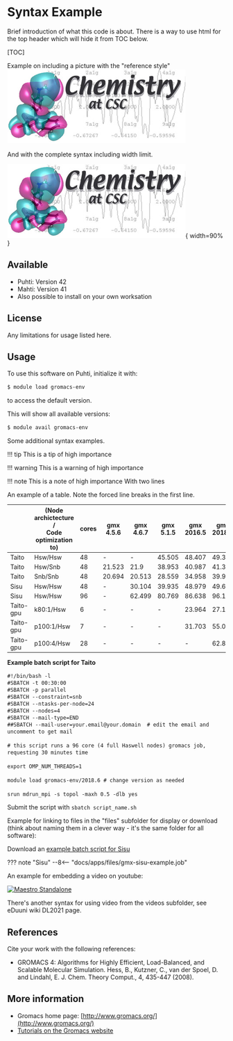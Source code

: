 # Syntax Example

Brief introduction of what this code is about.
There is a way to use html for the top header which will hide it from TOC below.

[TOC]

Example on including a picture with the "reference style"
![Chemistry logo][logo]

And with the complete syntax including width limit.

![alt text](images/chemistry-logo.jpg "Chemistry logo"){ width=90% }

## Available

-   Puhti: Version 42 
-   Mahti: Version 41
-   Also possible to install on your own worksation

## License

Any limitations for usage listed here.

## Usage

To use this software on Puhti, initialize it with:

```bash
$ module load gromacs-env
```

to access the default version.

This will show all available versions:
```bash
$ module avail gromacs-env
```

Some additional syntax examples.

!!! tip
    This is a tip of high importance

!!! warning
    This is a warning of high importance

!!! note
    This is a note of high importance
    With two lines


An example of a table. Note the forced line breaks in the first line.


||(Node archictecture / </br> Code optimization to)|cores|gmx </br> 4.5.6|gmx </br> 4.6.7|gmx </br> 5.1.5|gmx </br> 2016.5|gmx </br> 2018.1|
|--- |--- |--- |--- |--- |--- |--- |--- |
|Taito|Hsw/Hsw|48|-|-|45.505|48.407|49.369|
|Taito|Hsw/Snb|48|21.523|21.9|38.953|40.987|41.318|
|Taito|Snb/Snb|48|20.694|20.513|28.559|34.958|39.906|
|Sisu|Hsw/Hsw|48|-|30.104|39.935|48.979|49.624|
|Sisu|Hsw/Hsw|96|-|62.499|80.769|86.638|96.194|
|Taito-gpu|k80:1/Hsw|6|-|-|-|23.964|27.18|
|Taito-gpu|p100:1/Hsw|7|-|-|-|31.703|55.041|
|Taito-gpu|p100:4/Hsw|28|-|-|-|-|62.868|

**Example batch script for Taito**

```
#!/bin/bash -l
#SBATCH -t 00:30:00
#SBATCH -p parallel
#SBATCH --constraint=snb
#SBATCH --ntasks-per-node=24
#SBATCH --nodes=4
#SBATCH --mail-type=END
##SBATCH --mail-user=your.email@your.domain  # edit the email and uncomment to get mail

# this script runs a 96 core (4 full Haswell nodes) gromacs job, requesting 30 minutes time

export OMP_NUM_THREADS=1

module load gromacs-env/2018.6 # change version as needed

srun mdrun_mpi -s topol -maxh 0.5 -dlb yes
```

Submit the script with `sbatch script_name.sh`

Example for linking to files in the "files" subfolder for display or download
(think about naming them in a clever way - it's the same folder for all software):

Download an [example batch script for Sisu](files/gmx-sisu-example.job)

??? note "Sisu"
        --8<-- "docs/apps/files/gmx-sisu-example.job"

An example for embedding a video on youtube:

[![Maestro Standalone](http://img.youtube.com/vi/oQDLa6Bh-q4/0.jpg)](http://www.youtube.com/watch?v=oQDLa6Bh-q4 "Maestro Standalone")

There's another syntax for using video from the videos subfolder, see eDuuni wiki DL2021 page.

## References

Cite your work with the following references:

-   GROMACS 4: Algorithms for Highly Efficient, Load-Balanced, and
    Scalable Molecular Simulation. Hess, B., Kutzner, C., van der
    Spoel, D. and Lindahl, E. J. Chem. Theory Comput., 4, 435-447
    (2008).

## More information

-   Gromacs home page: [http://www.gromacs.org/](http://www.gromacs.org/)
-   [Tutorials on the Gromacs website]


[logo]: images/chemistry-logo.jpg "Chemistry logo"
[Tutorials on the Gromacs website]: http://www.gromacs.org/Documentation/Tutorials
